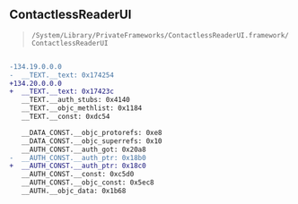 ## ContactlessReaderUI

> `/System/Library/PrivateFrameworks/ContactlessReaderUI.framework/ContactlessReaderUI`

```diff

-134.19.0.0.0
-  __TEXT.__text: 0x174254
+134.20.0.0.0
+  __TEXT.__text: 0x17423c
   __TEXT.__auth_stubs: 0x4140
   __TEXT.__objc_methlist: 0x1184
   __TEXT.__const: 0xdc54

   __DATA_CONST.__objc_protorefs: 0xe8
   __DATA_CONST.__objc_superrefs: 0x10
   __AUTH_CONST.__auth_got: 0x20a8
-  __AUTH_CONST.__auth_ptr: 0x18b0
+  __AUTH_CONST.__auth_ptr: 0x18c0
   __AUTH_CONST.__const: 0xc5d0
   __AUTH_CONST.__objc_const: 0x5ec8
   __AUTH.__objc_data: 0x1b68

```
